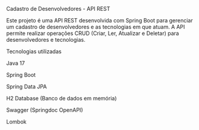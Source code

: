 Cadastro de Desenvolvedores - API REST

Este projeto é uma API REST desenvolvida com Spring Boot para gerenciar um cadastro de desenvolvedores e as tecnologias em que atuam. A API permite realizar operações CRUD (Criar, Ler, Atualizar e Deletar) para desenvolvedores e tecnologias.

Tecnologias utilizadas

Java 17

Spring Boot

Spring Data JPA

H2 Database (Banco de dados em memória)

Swagger (Springdoc OpenAPI)

Lombok
